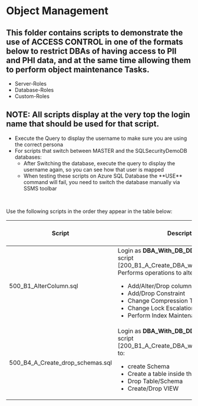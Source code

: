 # Object Management

## This folder contains scripts to demonstrate the use of ACCESS CONTROL in one of the formats below to restrict DBAs of having access to PII and PHI data, and at the same time allowing them to perform object maintenance Tasks.
<ul>
  <li>Server-Roles</li>
  <li>Database-Roles</li>
  <li>Custom-Roles</li>
</ul>

## NOTE: All scripts display at the very top the **login name** that should be used for that script.<br>
<ul>
<li>Execute the Query to display the username to make sure you are using the correct persona</li>
<li>For scripts that switch between MASTER and the SQLSecurityDemoDB databases:<ul>
  <li>After Switching the database, execute the query to display the username again, so you can see how that user is mapped</li>
  <li>When testing these scripts on Azure SQL Database the **USE** command will fail, you need to switch the database manually via SSMS toolbar</li>
  </ul>
</ul>
<br>

Use the following scripts in the order they appear in the table below:

| Script | Description | SQL Server on VM | Azure SQL MI | Azure SQL DB |
| ----------- | ----------- | ----------- | ----------- | ----------- |
| 500_B1_AlterColumn.sql | Login as **DBA_With_DB_DDLAdmin** created on script [200_B1_A_Create_DBA_with_db_ddlAdmin.sql]<br>Performs operations to alter table by<ul><li>Add/Alter/Drop column</li><li>Add/Drop Constraint</li><li>Change Compression Type</li><li>Change Lock Escalation</li><li>Perform Index Maintenance</li></ul> |  Y | Y | ? |
| 500_B4_A_Create_drop_schemas.sql | Login as **DBA_With_DB_DDLAdmin** created on script [200_B1_A_Create_DBA_with_db_ddlAdmin.sql]<br>to:<ul><li>create Schema</li><li>Create a table inside the schema</li><li>Drop Table/Schema</li><li>Create/Drop VIEW</li></ul> |  Y | Y | ? |
